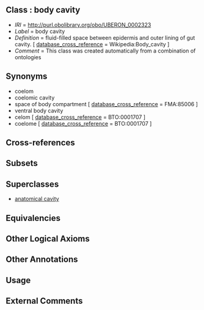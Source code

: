 
## Class : body cavity

 * *IRI* = http://purl.obolibrary.org/obo/UBERON_0002323
 * *Label* = body cavity
 * *Definition* = fluid-filled space between epidermis and outer lining of gut cavity. [ [database_cross_reference](../../ef/oboInOwl#hasDbXref.md) = Wikipedia:Body_cavity ]
 * *Comment* = This class was created automatically from a combination of ontologies

## Synonyms

 * coelom
 * coelomic cavity
 * space of body compartment [ [database_cross_reference](../../ef/oboInOwl#hasDbXref.md) = FMA:85006 ]
 * ventral body cavity
 * celom [ [database_cross_reference](../../ef/oboInOwl#hasDbXref.md) = BTO:0001707 ]
 * coelome [ [database_cross_reference](../../ef/oboInOwl#hasDbXref.md) = BTO:0001707 ]

## Cross-references


## Subsets


## Superclasses

 * [anatomical cavity](../../UBERON/53/UBERON_0002553.md)

## Equivalencies


## Other Logical Axioms


## Other Annotations


## Usage


## External Comments

